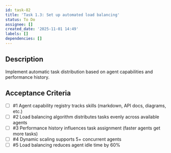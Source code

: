 ```yaml
---
id: task-82
title: 'Task 1.3: Set up automated load balancing'
status: To Do
assignee: []
created_date: '2025-11-01 14:49'
labels: []
dependencies: []
---
```


## Description

<!-- SECTION:DESCRIPTION:BEGIN -->
Implement automatic task distribution based on agent capabilities and performance history.
<!-- SECTION:DESCRIPTION:END -->

## Acceptance Criteria
<!-- AC:BEGIN -->
- [ ] #1 Agent capability registry tracks skills (markdown, API docs, diagrams, etc.)
- [ ] #2 Load balancing algorithm distributes tasks evenly across available agents
- [ ] #3 Performance history influences task assignment (faster agents get more tasks)
- [ ] #4 Dynamic scaling supports 5+ concurrent agents
- [ ] #5 Load balancing reduces agent idle time by 60%
<!-- AC:END -->
